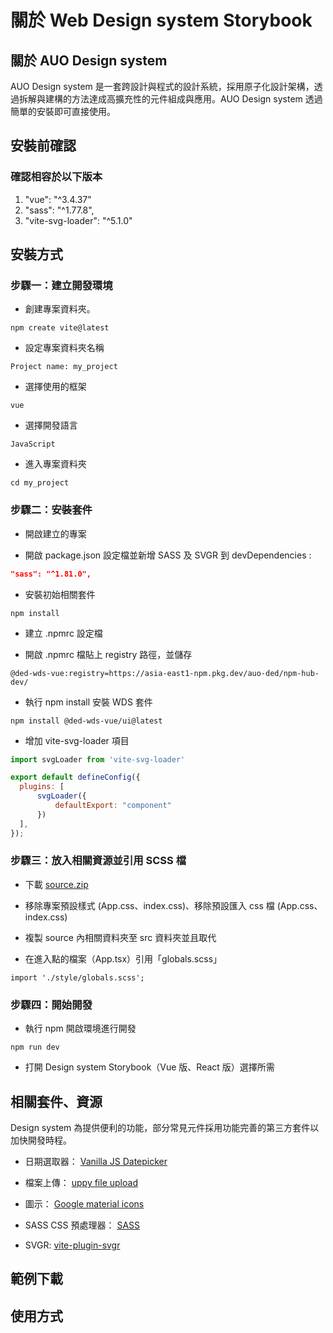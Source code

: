 # 關於 Web Design system Storybook

## 關於 AUO Design system

AUO Design system 是一套跨設計與程式的設計系統，採用原子化設計架構，透過拆解與建構的方法達成高擴充性的元件組成與應用。AUO Design system 透過簡單的安裝即可直接使用。

## 安裝前確認

### 確認相容於以下版本

1. "vue": "^3.4.37"
2. "sass": "^1.77.8",
3. "vite-svg-loader": "^5.1.0"

## 安裝方式

### 步驟一：建立開發環境

- 創建專案資料夾。

```shell
npm create vite@latest
```

- 設定專案資料夾名稱

```
Project name: my_project
```

- 選擇使用的框架

```
vue
```

- 選擇開發語言

```
JavaScript
```

- 進入專案資料夾

```shell
cd my_project
```

### 步驟二：安裝套件

- 開啟建立的專案

- 開啟 package.json 設定檔並新增 SASS 及 SVGR 到 devDependencies :

```json
"sass": "^1.81.0",
```

- 安裝初始相關套件

```shell
npm install
```

- 建立 .npmrc 設定檔

- 開啟 .npmrc 檔貼上 registry 路徑，並儲存

```shell
@ded-wds-vue:registry=https://asia-east1-npm.pkg.dev/auo-ded/npm-hub-dev/
```

- 執行 npm install 安裝 WDS 套件

```shell
npm install @ded-wds-vue/ui@latest
```

- 增加 vite-svg-loader 項目

```js
import svgLoader from 'vite-svg-loader'

export default defineConfig({
  plugins: [
      svgLoader({
          defaultExport: "component"
      })
  ],
});
```

### 步驟三：放入相關資源並引用 SCSS 檔

- 下載 [source.zip](https://storage.googleapis.com/ded-wds-bucket/source.zip)

- 移除專案預設樣式 (App.css、index.css)、移除預設匯入 css 檔 (App.css、index.css)

- 複製 source 內相關資料夾至 src 資料夾並且取代

- 在進入點的檔案（App.tsx）引用「globals.scss」

```tsx
import './style/globals.scss';
```

### 步驟四：開始開發

- 執行 npm 開啟環境進行開發

```shell
npm run dev
```

- 打開 Design system Storybook（Vue 版、React 版）選擇所需

## 相關套件、資源

Design system 為提供便利的功能，部分常見元件採用功能完善的第三方套件以加快開發時程。

- 日期選取器： [Vanilla JS Datepicker](https://github.com/mymth/vanillajs-datepicker?tab=readme-ov-file)

- 檔案上傳： [uppy file upload](https://uppy.io/)

- 圖示： [Google material icons](https://fonts.google.com/icons)

- SASS CSS 預處理器： [SASS](https://sass-lang.com/)

- SVGR: [vite-plugin-svgr](https://github.com/pd4d10/vite-plugin-svgr)

## 範例下載

## 使用方式
